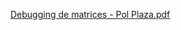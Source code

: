 [Debugging de matrices - Pol Plaza.pdf](https://github.com/user-attachments/files/17984248/Debugging.de.matrices.-.Pol.Plaza.pdf)
